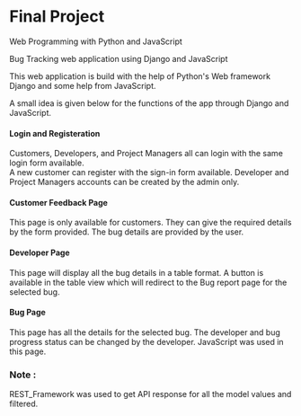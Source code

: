 # Final Project

Web Programming with Python and JavaScript

Bug Tracking web application using Django and JavaScript

This web application is build with the help of Python's Web framework Django and some help from JavaScript.

A small idea is given below for the functions of the app through Django and JavaScript.

<h4>Login and Registeration</h4>
Customers, Developers, and Project Managers all can login with the same login form available.<br>
A new customer can register with the sign-in form available. Developer and Project Managers accounts can be created by the admin only. 

<h4>Customer Feedback Page</h4>
This page is only available for customers. They can give the required details by the form provided. The bug details are provided by the user.

<h4>Developer Page</h4>
This page will display all the bug details in a table format. A button is available in the table view which will redirect to the Bug report page for the selected bug.

<h4>Bug Page</h4>
This page has all the details for the selected bug. The developer and bug progress status can be changed by the developer. JavaScript was used in this page.

<h3>Note :</h3>
REST_Framework was used to get API response for all the model values and filtered.